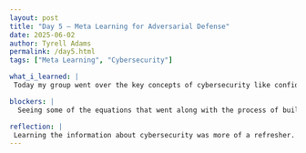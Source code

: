 ```yaml
---
layout: post
title: "Day 5 – Meta Learning for Adversarial Defense"
date: 2025-06-02
author: Tyrell Adams
permalink: /day5.html
tags: ["Meta Learning", "Cybersecurity"]

what_i_learned: |
 Today my group went over the key concepts of cybersecurity like confidentiality, integrity, availability, authentication, and non-repudiation. We also pointed out the key differences in machine learning and ai in regards of the ai just being the system and the machine learning is the processing thats within the system.

blockers: |
  Seeing some of the equations that went along with the process of building a proactive defense system for unforeseen adversarial attacks was challenging to understand, besides that there were no other blockers.

reflection: |
 Learning the information about cybersecurity was more of a refresher. But when we talked more about systems, machine learning, and ai, it was a very needed eye opener when it came to a variety of concepts.
---
```

